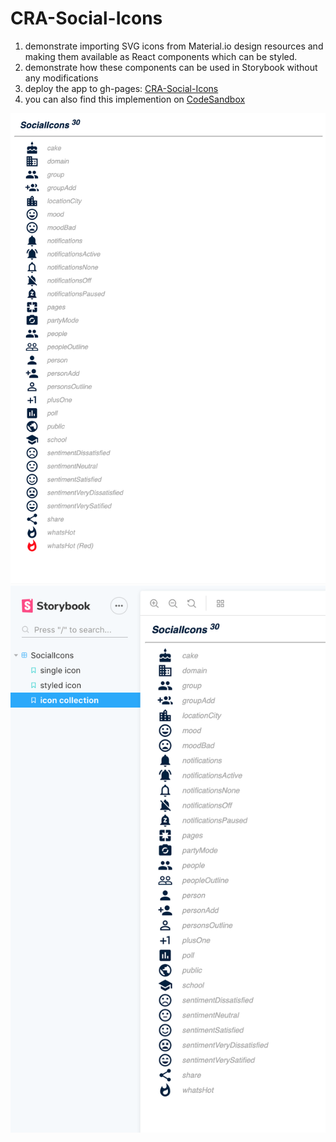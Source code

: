 # CRA-Social-Icons

1. demonstrate importing SVG icons from Material.io design resources and making them available as React components which can be styled.
2. demonstrate how these components can be used in Storybook without any modifications
3. deploy the app to gh-pages:  [CRA-Social-Icons][app]
4. you can also find this implemention on [CodeSandbox][app-io]

![Deployed][deployed-png]
![Storybook][storybook-png]



[app]: https://eswat2.github.io/CRA-Social-Icons
[app-io]: https://codesandbox.io/s/beautiful-pine-luosw
[deployed-png]: images/Deployed.png
[storybook-png]: images/Storybook.png
